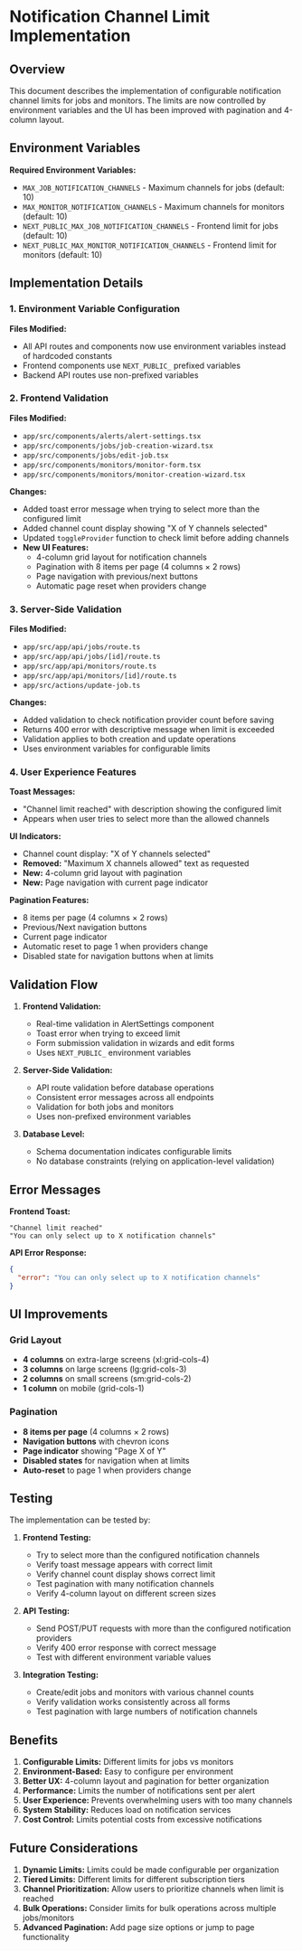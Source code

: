 # Notification Channel Limit Implementation

## Overview

This document describes the implementation of configurable notification channel limits for jobs and monitors. The limits are now controlled by environment variables and the UI has been improved with pagination and 4-column layout.

## Environment Variables

**Required Environment Variables:**
- `MAX_JOB_NOTIFICATION_CHANNELS` - Maximum channels for jobs (default: 10)
- `MAX_MONITOR_NOTIFICATION_CHANNELS` - Maximum channels for monitors (default: 10)
- `NEXT_PUBLIC_MAX_JOB_NOTIFICATION_CHANNELS` - Frontend limit for jobs (default: 10)
- `NEXT_PUBLIC_MAX_MONITOR_NOTIFICATION_CHANNELS` - Frontend limit for monitors (default: 10)

## Implementation Details

### 1. Environment Variable Configuration

**Files Modified:**
- All API routes and components now use environment variables instead of hardcoded constants
- Frontend components use `NEXT_PUBLIC_` prefixed variables
- Backend API routes use non-prefixed variables

### 2. Frontend Validation

**Files Modified:**
- `app/src/components/alerts/alert-settings.tsx`
- `app/src/components/jobs/job-creation-wizard.tsx`
- `app/src/components/jobs/edit-job.tsx`
- `app/src/components/monitors/monitor-form.tsx`
- `app/src/components/monitors/monitor-creation-wizard.tsx`

**Changes:**
- Added toast error message when trying to select more than the configured limit
- Added channel count display showing "X of Y channels selected"
- Updated `toggleProvider` function to check limit before adding channels
- **New UI Features:**
  - 4-column grid layout for notification channels
  - Pagination with 8 items per page (4 columns × 2 rows)
  - Page navigation with previous/next buttons
  - Automatic page reset when providers change

### 3. Server-Side Validation

**Files Modified:**
- `app/src/app/api/jobs/route.ts`
- `app/src/app/api/jobs/[id]/route.ts`
- `app/src/app/api/monitors/route.ts`
- `app/src/app/api/monitors/[id]/route.ts`
- `app/src/actions/update-job.ts`

**Changes:**
- Added validation to check notification provider count before saving
- Returns 400 error with descriptive message when limit is exceeded
- Validation applies to both creation and update operations
- Uses environment variables for configurable limits

### 4. User Experience Features

**Toast Messages:**
- "Channel limit reached" with description showing the configured limit
- Appears when user tries to select more than the allowed channels

**UI Indicators:**
- Channel count display: "X of Y channels selected"
- **Removed:** "Maximum X channels allowed" text as requested
- **New:** 4-column grid layout with pagination
- **New:** Page navigation with current page indicator

**Pagination Features:**
- 8 items per page (4 columns × 2 rows)
- Previous/Next navigation buttons
- Current page indicator
- Automatic reset to page 1 when providers change
- Disabled state for navigation buttons when at limits

## Validation Flow

1. **Frontend Validation:**
   - Real-time validation in AlertSettings component
   - Toast error when trying to exceed limit
   - Form submission validation in wizards and edit forms
   - Uses `NEXT_PUBLIC_` environment variables

2. **Server-Side Validation:**
   - API route validation before database operations
   - Consistent error messages across all endpoints
   - Validation for both jobs and monitors
   - Uses non-prefixed environment variables

3. **Database Level:**
   - Schema documentation indicates configurable limits
   - No database constraints (relying on application-level validation)

## Error Messages

**Frontend Toast:**
```
"Channel limit reached"
"You can only select up to X notification channels"
```

**API Error Response:**
```json
{
  "error": "You can only select up to X notification channels"
}
```

## UI Improvements

### Grid Layout
- **4 columns** on extra-large screens (xl:grid-cols-4)
- **3 columns** on large screens (lg:grid-cols-3)
- **2 columns** on small screens (sm:grid-cols-2)
- **1 column** on mobile (grid-cols-1)

### Pagination
- **8 items per page** (4 columns × 2 rows)
- **Navigation buttons** with chevron icons
- **Page indicator** showing "Page X of Y"
- **Disabled states** for navigation when at limits
- **Auto-reset** to page 1 when providers change

## Testing

The implementation can be tested by:

1. **Frontend Testing:**
   - Try to select more than the configured notification channels
   - Verify toast message appears with correct limit
   - Verify channel count display shows correct limit
   - Test pagination with many notification channels
   - Verify 4-column layout on different screen sizes

2. **API Testing:**
   - Send POST/PUT requests with more than the configured notification providers
   - Verify 400 error response with correct message
   - Test with different environment variable values

3. **Integration Testing:**
   - Create/edit jobs and monitors with various channel counts
   - Verify validation works consistently across all forms
   - Test pagination with large numbers of notification channels

## Benefits

1. **Configurable Limits:** Different limits for jobs vs monitors
2. **Environment-Based:** Easy to configure per environment
3. **Better UX:** 4-column layout and pagination for better organization
4. **Performance:** Limits the number of notifications sent per alert
5. **User Experience:** Prevents overwhelming users with too many channels
6. **System Stability:** Reduces load on notification services
7. **Cost Control:** Limits potential costs from excessive notifications

## Future Considerations

1. **Dynamic Limits:** Limits could be made configurable per organization
2. **Tiered Limits:** Different limits for different subscription tiers
3. **Channel Prioritization:** Allow users to prioritize channels when limit is reached
4. **Bulk Operations:** Consider limits for bulk operations across multiple jobs/monitors
5. **Advanced Pagination:** Add page size options or jump to page functionality 